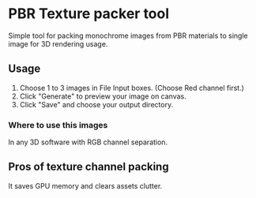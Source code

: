 # PBR Texture packer tool

Simple tool for packing monochrome images from PBR materials to single image for 3D rendering usage.

## Usage

1. Choose 1 to 3 images in File Input boxes. (Choose Red channel first.)
2. Click "Generate" to preview your image on canvas.
3. Click "Save" and choose your output directory.

### Where to use this images

In any 3D software with RGB channel separation.

## Pros of texture channel packing

It saves GPU memory and clears assets clutter.